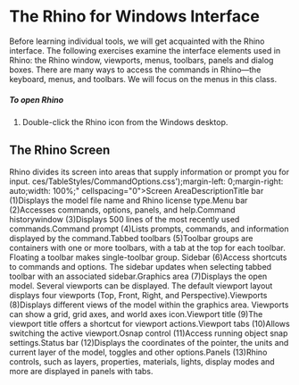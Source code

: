 ---
---


# The Rhino for Windows Interface
Before learning individual tools, we will get acquainted with the Rhino interface. The following exercises examine the interface elements used in Rhino: the Rhino window, viewports, menus, toolbars, panels and dialog boxes.
There are many ways to access the commands in Rhino—the keyboard, menus, and toolbars. We will focus on the menus in this class.

##### To open Rhino


 1. Double-click the Rhino icon from the Windows desktop.

## The Rhino Screen
Rhino divides its screen into areas that supply information or prompt you for input.
ces/TableStyles/CommandOptions.css');margin-left: 0;margin-right: auto;width: 100%;" cellspacing="0">Screen AreaDescriptionTitle bar (1)Displays the model file name and Rhino license type.Menu bar (2)Accesses commands, options, panels, and help.Command historywindow&#160;(3)Displays 500 lines of the most recently used commands.Command prompt (4)Lists prompts, commands, and information displayed by the command.Tabbed toolbars (5)Toolbar groups are containers with one or more toolbars, with a tab at the top for each toolbar. Floating a toolbar makes single-toolbar group.
Sidebar (6)Access shortcuts to commands and options. The sidebar updates when selecting tabbed toolbar with an associated sidebar.Graphics area (7)Displays the open model. Several viewports can be displayed. The default viewport layout displays four viewports (Top, Front, Right, and Perspective).Viewports (8)Displays different views of the model within the graphics area. Viewports can show a grid, grid axes, and world axes icon.Viewport title (9)The viewport title offers a shortcut for viewport actions.Viewport tabs (10)Allows switching the active viewport.Osnap control (11)Access running object snap settings.Status bar (12)Displays the coordinates of the pointer, the units and current layer of the model, toggles and other options.Panels (13)Rhino controls, such as layers, properties, materials, lights, display modes and more are displayed in panels with tabs.
